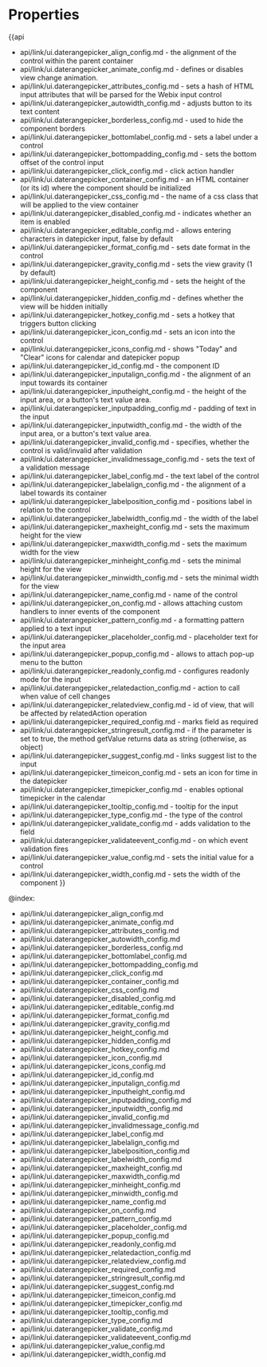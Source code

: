 Properties
==========

{{api
- api/link/ui.daterangepicker_align_config.md - the alignment of the control within the parent container
- api/link/ui.daterangepicker_animate_config.md - defines or disables view change animation.
- api/link/ui.daterangepicker_attributes_config.md - sets a hash of HTML input attributes that will be parsed for the Webix input control
- api/link/ui.daterangepicker_autowidth_config.md - adjusts button to its text content
- api/link/ui.daterangepicker_borderless_config.md - used to hide the component borders
- api/link/ui.daterangepicker_bottomlabel_config.md - sets a label under a control
- api/link/ui.daterangepicker_bottompadding_config.md - sets the bottom offset of the control input
- api/link/ui.daterangepicker_click_config.md - click action handler
- api/link/ui.daterangepicker_container_config.md - an HTML container (or its id) where the component should be initialized
- api/link/ui.daterangepicker_css_config.md - the name of a css class that will be applied to the view container
- api/link/ui.daterangepicker_disabled_config.md - indicates whether an item is enabled
- api/link/ui.daterangepicker_editable_config.md - allows entering characters in datepicker input, false by default
- api/link/ui.daterangepicker_format_config.md - sets date format in the control
- api/link/ui.daterangepicker_gravity_config.md - sets the view gravity (1 by default)
- api/link/ui.daterangepicker_height_config.md - sets the height of the component
- api/link/ui.daterangepicker_hidden_config.md - defines whether the view will be hidden initially
- api/link/ui.daterangepicker_hotkey_config.md - sets a hotkey that triggers button clicking
- api/link/ui.daterangepicker_icon_config.md - sets an icon into the control
- api/link/ui.daterangepicker_icons_config.md - shows "Today" and "Clear" icons for calendar and datepicker popup
- api/link/ui.daterangepicker_id_config.md - the component ID
- api/link/ui.daterangepicker_inputalign_config.md - the alignment of an input towards its container
- api/link/ui.daterangepicker_inputheight_config.md - the height of the input area, or a button's text value area.
- api/link/ui.daterangepicker_inputpadding_config.md - padding of text in the input
- api/link/ui.daterangepicker_inputwidth_config.md - the width of the input area, or a button's text value area.
- api/link/ui.daterangepicker_invalid_config.md - specifies, whether the control is valid/invalid after validation
- api/link/ui.daterangepicker_invalidmessage_config.md - sets the text of a validation message
- api/link/ui.daterangepicker_label_config.md - the text label of the control
- api/link/ui.daterangepicker_labelalign_config.md - the alignment of a label towards its container
- api/link/ui.daterangepicker_labelposition_config.md - positions label in relation to the control
- api/link/ui.daterangepicker_labelwidth_config.md - the width of the label
- api/link/ui.daterangepicker_maxheight_config.md - sets the maximum height for the view
- api/link/ui.daterangepicker_maxwidth_config.md - sets the maximum width for the view
- api/link/ui.daterangepicker_minheight_config.md - sets the minimal height for the view
- api/link/ui.daterangepicker_minwidth_config.md - sets the minimal width for the view
- api/link/ui.daterangepicker_name_config.md - name of the control
- api/link/ui.daterangepicker_on_config.md - allows attaching custom handlers to inner events of the component
- api/link/ui.daterangepicker_pattern_config.md - a formatting pattern applied to a text input
- api/link/ui.daterangepicker_placeholder_config.md - placeholder text for the input area
- api/link/ui.daterangepicker_popup_config.md - allows to attach pop-up menu to the button
- api/link/ui.daterangepicker_readonly_config.md - configures readonly mode for the input
- api/link/ui.daterangepicker_relatedaction_config.md - action to call when value of cell changes
- api/link/ui.daterangepicker_relatedview_config.md - id of view, that will be affected by relatedAction operation
- api/link/ui.daterangepicker_required_config.md - marks field as required
- api/link/ui.daterangepicker_stringresult_config.md - if the parameter is set to true, the method getValue returns data as string (otherwise, as object)
- api/link/ui.daterangepicker_suggest_config.md - links suggest list to the input
- api/link/ui.daterangepicker_timeicon_config.md - sets an icon for time in the datepicker
- api/link/ui.daterangepicker_timepicker_config.md - enables optional timepicker in the calendar
- api/link/ui.daterangepicker_tooltip_config.md - tooltip for the input
- api/link/ui.daterangepicker_type_config.md - the type of the control
- api/link/ui.daterangepicker_validate_config.md - adds validation to the field
- api/link/ui.daterangepicker_validateevent_config.md - on which event validation fires
- api/link/ui.daterangepicker_value_config.md - sets the initial value for a control
- api/link/ui.daterangepicker_width_config.md - sets the width of the component
}}

@index:
- api/link/ui.daterangepicker_align_config.md
- api/link/ui.daterangepicker_animate_config.md
- api/link/ui.daterangepicker_attributes_config.md
- api/link/ui.daterangepicker_autowidth_config.md
- api/link/ui.daterangepicker_borderless_config.md
- api/link/ui.daterangepicker_bottomlabel_config.md
- api/link/ui.daterangepicker_bottompadding_config.md
- api/link/ui.daterangepicker_click_config.md
- api/link/ui.daterangepicker_container_config.md
- api/link/ui.daterangepicker_css_config.md
- api/link/ui.daterangepicker_disabled_config.md
- api/link/ui.daterangepicker_editable_config.md
- api/link/ui.daterangepicker_format_config.md
- api/link/ui.daterangepicker_gravity_config.md
- api/link/ui.daterangepicker_height_config.md
- api/link/ui.daterangepicker_hidden_config.md
- api/link/ui.daterangepicker_hotkey_config.md
- api/link/ui.daterangepicker_icon_config.md
- api/link/ui.daterangepicker_icons_config.md
- api/link/ui.daterangepicker_id_config.md
- api/link/ui.daterangepicker_inputalign_config.md
- api/link/ui.daterangepicker_inputheight_config.md
- api/link/ui.daterangepicker_inputpadding_config.md
- api/link/ui.daterangepicker_inputwidth_config.md
- api/link/ui.daterangepicker_invalid_config.md
- api/link/ui.daterangepicker_invalidmessage_config.md
- api/link/ui.daterangepicker_label_config.md
- api/link/ui.daterangepicker_labelalign_config.md
- api/link/ui.daterangepicker_labelposition_config.md
- api/link/ui.daterangepicker_labelwidth_config.md
- api/link/ui.daterangepicker_maxheight_config.md
- api/link/ui.daterangepicker_maxwidth_config.md
- api/link/ui.daterangepicker_minheight_config.md
- api/link/ui.daterangepicker_minwidth_config.md
- api/link/ui.daterangepicker_name_config.md
- api/link/ui.daterangepicker_on_config.md
- api/link/ui.daterangepicker_pattern_config.md
- api/link/ui.daterangepicker_placeholder_config.md
- api/link/ui.daterangepicker_popup_config.md
- api/link/ui.daterangepicker_readonly_config.md
- api/link/ui.daterangepicker_relatedaction_config.md
- api/link/ui.daterangepicker_relatedview_config.md
- api/link/ui.daterangepicker_required_config.md
- api/link/ui.daterangepicker_stringresult_config.md
- api/link/ui.daterangepicker_suggest_config.md
- api/link/ui.daterangepicker_timeicon_config.md
- api/link/ui.daterangepicker_timepicker_config.md
- api/link/ui.daterangepicker_tooltip_config.md
- api/link/ui.daterangepicker_type_config.md
- api/link/ui.daterangepicker_validate_config.md
- api/link/ui.daterangepicker_validateevent_config.md
- api/link/ui.daterangepicker_value_config.md
- api/link/ui.daterangepicker_width_config.md

